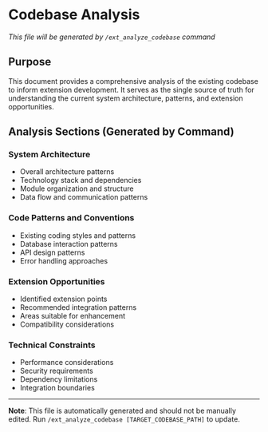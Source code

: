 # Codebase Analysis

*This file will be generated by `/ext_analyze_codebase` command*

## Purpose
This document provides a comprehensive analysis of the existing codebase to inform extension development. It serves as the single source of truth for understanding the current system architecture, patterns, and extension opportunities.

## Analysis Sections (Generated by Command)

### System Architecture
- Overall architecture patterns
- Technology stack and dependencies  
- Module organization and structure
- Data flow and communication patterns

### Code Patterns and Conventions
- Existing coding styles and patterns
- Database interaction patterns
- API design patterns
- Error handling approaches

### Extension Opportunities
- Identified extension points
- Recommended integration patterns
- Areas suitable for enhancement
- Compatibility considerations

### Technical Constraints
- Performance considerations
- Security requirements
- Dependency limitations
- Integration boundaries

---
**Note**: This file is automatically generated and should not be manually edited. Run `/ext_analyze_codebase [TARGET_CODEBASE_PATH]` to update.